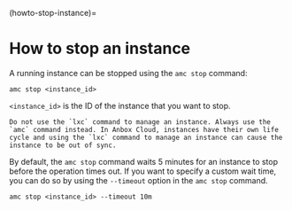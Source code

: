 (howto-stop-instance)=
# How to stop an instance

A running instance can be stopped using the `amc stop` command:

    amc stop <instance_id>

`<instance_id>` is the ID of the instance that you want to stop.

```{important}
Do not use the `lxc` command to manage an instance. Always use the `amc` command instead. In Anbox Cloud, instances have their own life cycle and using the `lxc` command to manage an instance can cause the instance to be out of sync.
```

By default, the `amc stop` command waits 5 minutes for an instance to stop before the operation times out. If you want to specify a custom wait time, you can do so by using the `--timeout` option in the `amc stop` command.

    amc stop <instance_id> --timeout 10m
